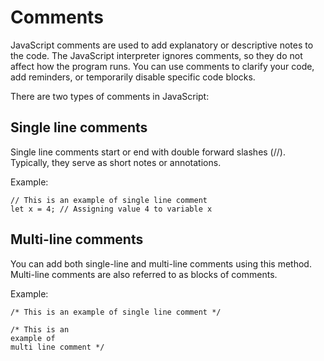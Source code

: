 # Comments
JavaScript comments are used to add explanatory or descriptive notes to the code. The JavaScript interpreter ignores comments, so they do not affect how the program runs. You can use comments to clarify your code, add reminders, or temporarily disable specific code blocks. 

There are two types of comments in JavaScript:

## Single line comments
Single line comments start or end with double forward slashes (//). Typically, they serve as short notes or annotations.

Example:
```
// This is an example of single line comment
let x = 4; // Assigning value 4 to variable x
```

## Multi-line comments
You can add both single-line and multi-line comments using this method. Multi-line comments are also referred to as blocks of comments.

Example:
```
/* This is an example of single line comment */

/* This is an 
example of 
multi line comment */
```